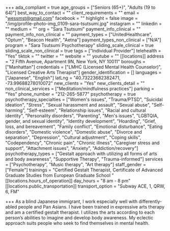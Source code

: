 +++
ada_compliant = true
age_groups = ["Seniors (65+)", "Adults (19 to 64)"]
best_way_to_contact = ""
client_requirements = ""
email = "wessmst@gmail.com"
facebook = ""
highlight = false
image = "/img/profile-photo-img_0109-sara-tsutsumi.jpg"
instagram = ""
linkedin = ""
medium = ""
org = "Sara Tsutsumi"
payment_info_clinical = ""
payment_info_non_clinical = ""
payment_types = ["UnitedHealthcare", "Optum", "Beacon Health", "Aetna"]
payment_types_non_clinical = ["N/A"]
program = "Sara Tsutsumi Psychotherapy"
sliding_scale_clinical = true
sliding_scale_non_clinical = true
tags = ["Individual Provider"]
telehealth = "Yes"
tiktok = ""
twitter = ""
website = ""
youtube = ""
[[locations]]
address = "2 Fifth Avenue, Apartment 9N, New York, NY 10011"
boroughs = ["Manhattan"]
credentials = ["LMHC (Licensed Mental Health Counselor)", "Licensed Creative Arts Therapist"]
gender_identification = []
languages = ["Japanese", "English"]
latLng = "40.73223682382471, -73.99688278010072"
new_clients = "Yes"
new_clients_detail = ""
non_clinical_services = ["Meditation/mindfulness practices"]
parking = "Yes"
phone_number = "212-265-5877"
psychotherapy = true
psychotherapy_specialties = ["Women's issues", "Trauma/PTSD", "Suicidal ideation", "Stress", "Sexual harassment and assault", "Sexual abuse", "Self-harming", "Self-esteem", "Relationship issues", "Racial and cultural identity", "Personality disorders", "Parenting", "Men's issues", "LGBTQIA, gender, and sexual identity", "Identity development", "Hoarding", "Grief, loss, and bereavement", "Family conflict", "Emotional disturbance", "Eating disorders", "Domestic violence", "Domestic abuse", "Divorce and separation", "Depression", "Cultural adjustment", "Coping skills", "Codependency", "Chronic pain", "Chronic illness", "Caregiver stress and support", "Attachment issues", "Anxiety", "Addiction/recovery"]
psychotherapy_types = ["Gestalt approach with utilizing all forms of arts and body awareness", "Supportive Therapy", "Trauma-informed"]
services = ["Psychotherapy", "Music therapy", "Art therapy"]
staff_gender = ["Female"]
trainings = "Certified Gestalt Therapist, Certificate of Advanced Graduate Studies from European Graduate School "
[[locations.hours_of_operation]]
day_hours = "8 am - 8 pm"
[[locations.public_transportation]]
transport_option = "Subway ACE, 1, QRW, 6, FM"

+++
As a blind Japanese immigrant, I work especially well with differently-abled people and Pan Asians. I have been trained in expressive arts therapy and am a certified gestalt therapist. I utilizes the arts according to each person’s abilities to imagine and develop body awareness. My eclectic approach suits people who seek to find themselves in mental health.